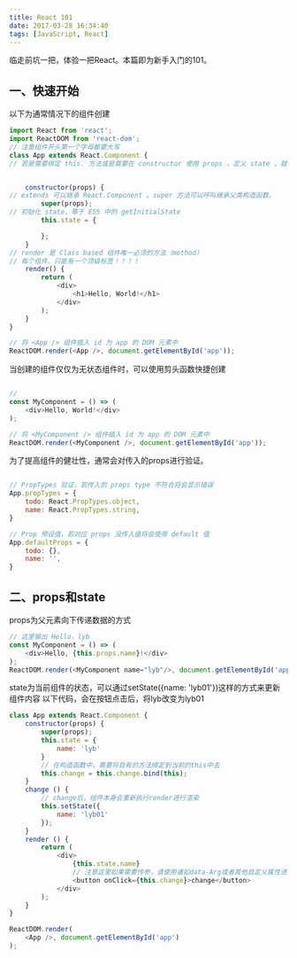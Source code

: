 ```yaml
---
title: React 101
date: 2017-03-28 16:34:40
tags: [JavaScript, React]
---
```



临走前坑一把，体验一把React。本篇即为新手入门的101。

<!-- more -->

## 一、快速开始

以下为通常情况下的组件创建
```javascript
import React from 'react';
import ReactDOM from 'react-dom';
// 注意组件开头第一个字母都要大写
class App extends React.Component {
// 若是需要绑定 this. 方法或是需要在 constructor 使用 props ，定义 state ，就需要 constructor 。若是在其他方法（如 render）使用 this.props 则不用一定要定义 constructor


    constructor(props) {
// extends 可以继承 React.Component 。super 方法可以呼叫继承父类构造函数。
        super(props);
// 初始化 state，等于 ES5 中的 getInitialState
        this.state = {

        };
    }
// render 是 Class based 组件唯一必须的方法（method）
// 每个组件，只能有一个顶级标签！！！！
    render() {
        return (
            <div>
                <h1>Hello, World!</h1>
            </div>
        );
    }
}

// 将 <App /> 组件插入 id 为 app 的 DOM 元素中
ReactDOM.render(<App />, document.getElementById('app'));
```

当创建的组件仅仅为无状态组件时，可以使用剪头函数快捷创建
```javascript

//
const MyComponent = () => (
	<div>Hello, World!</div>
);

// 将 <MyComponent /> 组件插入 id 为 app 的 DOM 元素中
ReactDOM.render(<MyComponent />, document.getElementById('app'));
```

为了提高组件的健壮性，通常会对传入的props进行验证。
```javascript

// PropTypes 验证，若传入的 props type 不符合将会显示错误
App.propTypes = {
    todo: React.PropTypes.object,
    name: React.PropTypes.string,
}

// Prop 预设值，若对应 props 没传入值将会使用 default 值
App.defaultProps = {
    todo: {},
    name: '',
}
```

## 二、props和state

props为父元素向下传递数据的方式

```javascript
// 这里输出 Hello，lyb
const MyComponent = () => (
	<div>Hello, {this.props.name}!</div>
);
ReactDOM.render(<MyComponent name="lyb"/>, document.getElementById('app'));
```
state为当前组件的状态，可以通过setState({name: 'lyb01'})这样的方式来更新组件内容
以下代码，会在按钮点击后，将lyb改变为lyb01

```javascript
class App extends React.Component {
    constructor(props) {
        super(props);
        this.state = {
        	name: 'lyb'
        }
		// 在构造函数中，需要将自有的方法绑定到当前的this中去
        this.change = this.change.bind(this);
    }
    change () {
        // change后，组件本身会重新执行render进行渲染
        this.setState({
            name: 'lyb01'
        });
    }
    render () {
        return (
            <div>
                {this.state.name}
                // 注意这里如果需要传参，请使用诸如data-Arg或者其他自定义属性进行传参，否则拿不到
                <button onClick={this.change}>change</button>
	        </div>
        );
    }
}

ReactDOM.render(
	<App />, document.getElementById('app')
);
```
